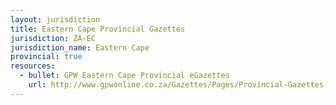 ```yaml
---
layout: jurisdiction
title: Eastern Cape Provincial Gazettes
jurisdiction: ZA-EC
jurisdiction_name: Eastern Cape
provincial: true
resources:
  - bullet: GPW Eastern Cape Provincial eGazettes
    url: http://www.gpwonline.co.za/Gazettes/Pages/Provincial-Gazettes-Eastern-Cape.aspx
---
```

